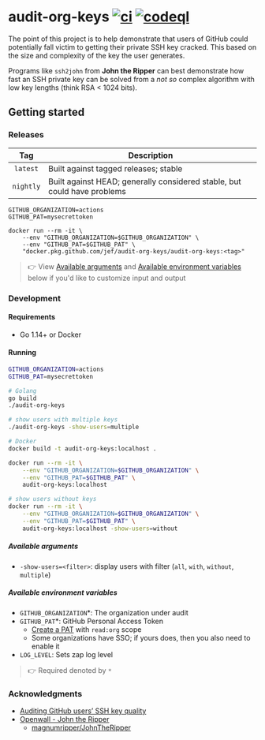 # audit-org-keys [![ci](https://github.com/jef/audit-org-keys/workflows/ci/badge.svg)](https://github.com/jef/audit-org-keys/actions?query=workflow%3Aci+branch%3Amaster) [![codeql](https://github.com/jef/audit-org-keys/workflows/codeql/badge.svg)](https://github.com/jef/audit-org-keys/actions?query=workflow%3Acodeql+branch%3Amaster)

The point of this project is to help demonstrate that users of GitHub could potentially fall victim to getting their private SSH key cracked. This based on the size and complexity of the key the user generates.

Programs like `ssh2john` from **John the Ripper** can best demonstrate how fast an SSH private key can be solved from a _not so_ complex algorithm with low key lengths (think RSA < 1024 bits).

## Getting started

### Releases

| Tag | Description | 
|:---:|---|
| `latest` | Built against tagged releases; stable
| `nightly` | Built against HEAD; generally considered stable, but could have problems |

```
GITHUB_ORGANIZATION=actions
GITHUB_PAT=mysecrettoken

docker run --rm -it \
    --env "GITHUB_ORGANIZATION=$GITHUB_ORGANIZATION" \
    --env "GITHUB_PAT=$GITHUB_PAT" \
    "docker.pkg.github.com/jef/audit-org-keys/audit-org-keys:<tag>"
```

> :point_right: View [Available arguments](#available-arguments) and [Available environment variables](#available-environment-variables) below if you'd like to customize input and output

### Development

#### Requirements

- Go 1.14+ or Docker

#### Running

```sh
GITHUB_ORGANIZATION=actions
GITHUB_PAT=mysecrettoken

# Golang
go build
./audit-org-keys

# show users with multiple keys
./audit-org-keys -show-users=multiple

# Docker
docker build -t audit-org-keys:localhost .

docker run --rm -it \
    --env "GITHUB_ORGANIZATION=$GITHUB_ORGANIZATION" \
    --env "GITHUB_PAT=$GITHUB_PAT" \
    audit-org-keys:localhost

# show users without keys
docker run --rm -it \
    --env "GITHUB_ORGANIZATION=$GITHUB_ORGANIZATION" \
    --env "GITHUB_PAT=$GITHUB_PAT" \
    audit-org-keys:localhost -show-users=without
```

##### Available arguments

- `-show-users=<filter>`: display users with filter (`all`, `with`, `without`, `multiple`)

##### Available environment variables

- `GITHUB_ORGANIZATION`*: The organization under audit
- `GITHUB_PAT`*: GitHub Personal Access Token
    - [Create a PAT](https://github.com/settings/tokens) with `read:org` scope
    - Some organizations have SSO; if yours does, then you also need to enable it
- `LOG_LEVEL`: Sets zap log level

> :point_right: Required denoted by `*`

### Acknowledgments

- [Auditing GitHub users’ SSH key quality](https://blog.benjojo.co.uk/post/auditing-github-users-keys)
- [Openwall - John the Ripper](https://www.openwall.com/john/)
    - [magnumripper/JohnTheRipper](https://github.com/magnumripper/JohnTheRipper)
